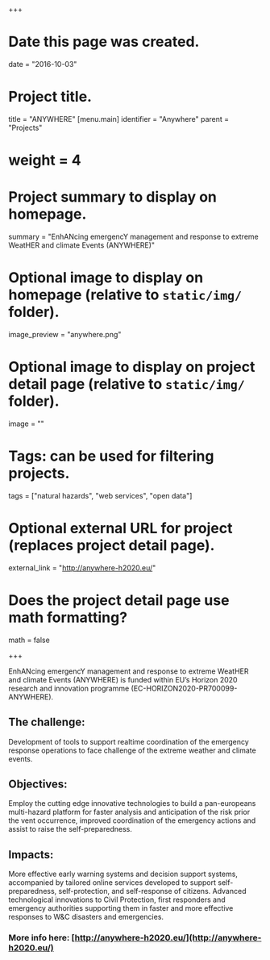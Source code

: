 +++
# Date this page was created.
date = "2016-10-03"

# Project title.
title = "ANYWHERE"
[menu.main]
identifier = "Anywhere"
parent = "Projects"
# weight = 4

# Project summary to display on homepage.
summary = "EnhANcing emergencY management and response to extreme WeatHER and climate Events (ANYWHERE)"

# Optional image to display on homepage (relative to `static/img/` folder).
image_preview = "anywhere.png"

# Optional image to display on project detail page (relative to `static/img/` folder).
image = ""

# Tags: can be used for filtering projects.
tags = ["natural hazards", "web services", "open data"]

# Optional external URL for project (replaces project detail page).
external_link = "http://anywhere-h2020.eu/"

# Does the project detail page use math formatting?
math = false

+++

EnhANcing emergencY management and response to extreme WeatHER and climate Events (ANYWHERE) is funded within EU’s Horizon 2020 research and innovation programme (EC-HORIZON2020-PR700099-ANYWHERE).

## The challenge:

Development of tools to support realtime coordination of the emergency response operations to face challenge of the extreme weather and climate events.

## Objectives:

Employ the cutting edge innovative technologies to build a pan-europeans multi-hazard platform for faster analysis and anticipation of the risk prior the vent occurrence, improved coordination of the emergency actions and assist to raise the self-preparedness.

## Impacts:

More effective early warning systems and decision support systems, accompanied by tailored online services developed to support self-preparedness, self-protection, and self-response of citizens. Advanced technological innovations to Civil Protection, first responders and emergency authorities supporting them in faster and more effective responses to W&C disasters and emergencies.

### More info here: [http://anywhere-h2020.eu/](http://anywhere-h2020.eu/)
